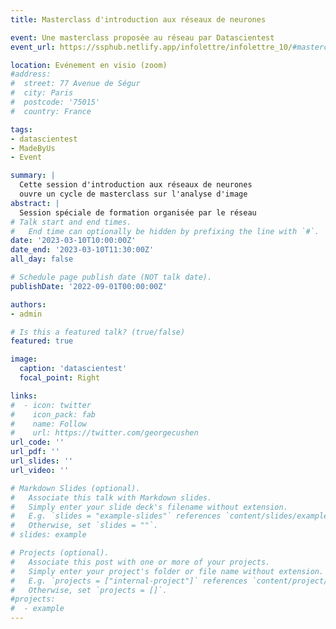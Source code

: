 ```yaml
---
title: Masterclass d'introduction aux réseaux de neurones

event: Une masterclass proposée au réseau par Datascientest
event_url: https://ssphub.netlify.app/infolettre/infolettre_10/#masterclass-datascientest

location: Evénement en visio (zoom)
#address:
#  street: 77 Avenue de Ségur
#  city: Paris
#  postcode: '75015'
#  country: France

tags:
- datascientest
- MadeByUs
- Event

summary: |
  Cette session d'introduction aux réseaux de neurones
  ouvre un cycle de masterclass sur l'analyse d'image 
abstract: |
  Session spéciale de formation organisée par le réseau
# Talk start and end times.
#   End time can optionally be hidden by prefixing the line with `#`.
date: '2023-03-10T10:00:00Z'
date_end: '2023-03-10T11:30:00Z'
all_day: false

# Schedule page publish date (NOT talk date).
publishDate: '2022-09-01T00:00:00Z'

authors:
- admin

# Is this a featured talk? (true/false)
featured: true

image:
  caption: 'datascientest'
  focal_point: Right

links:
#  - icon: twitter
#    icon_pack: fab
#    name: Follow
#    url: https://twitter.com/georgecushen
url_code: ''
url_pdf: ''
url_slides: ''
url_video: ''

# Markdown Slides (optional).
#   Associate this talk with Markdown slides.
#   Simply enter your slide deck's filename without extension.
#   E.g. `slides = "example-slides"` references `content/slides/example-slides.md`.
#   Otherwise, set `slides = ""`.
# slides: example

# Projects (optional).
#   Associate this post with one or more of your projects.
#   Simply enter your project's folder or file name without extension.
#   E.g. `projects = ["internal-project"]` references `content/project/deep-learning/index.md`.
#   Otherwise, set `projects = []`.
#projects:
#  - example
---
```




